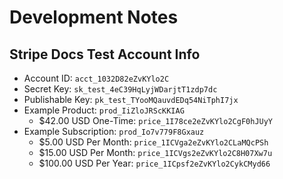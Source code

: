 # Development Notes

## Stripe Docs Test Account Info

- Account ID: `acct_1032D82eZvKYlo2C`
- Secret Key: `sk_test_4eC39HqLyjWDarjtT1zdp7dc`
- Publishable Key: `pk_test_TYooMQauvdEDq54NiTphI7jx`
- Example Product: `prod_IiZloJRScKKIAG`
	- $42.00 USD One-Time: `price_1I78ce2eZvKYlo2CgF0hJUyY`
- Example Subscription: `prod_Io7v779F8Gxauz`
	- $5.00 USD Per Month: `price_1ICVga2eZvKYlo2CLaMQcPSh`
	- $15.00 USD Per Month: `price_1ICVgs2eZvKYlo2C8H07Xw7u`
	- $100.00 USD Per Year: `price_1ICpsf2eZvKYlo2CykCMyd66`
